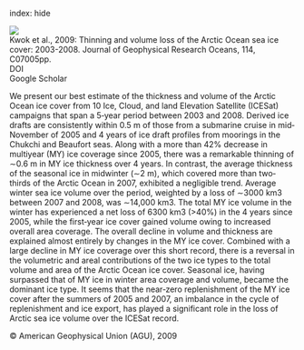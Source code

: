index: hide

<div class="Citation">
    <div class="Citation-thumb CitationThumb-linked"  data-href="https://doi.org/10.1029/2009jc005312">
      <img src="https://static.claimspace.cloud/climate-study-static/refs/thumbs/10/Kwok_et_al_2009-thumb.png" />
    </div>

  <div class="Citation-body">
    <div class="Citation-text">Kwok et al., 2009: Thinning and volume loss of the Arctic Ocean sea ice cover: 2003-2008. <span class="Article-journal">Journal of Geophysical Research Oceans, </span><span class="Article-volume">114, </span>C07005pp.</div>
    <div class="Citation-links">
      <div class="CitationLink" data-href="https://doi.org/10.1029/2009jc005312">
        <div class="CitationLink-icon CitationLink-Doi"></div>
        <div class="CitationLink-text">DOI</div>
      </div>
      <div class="CitationLink" data-href="https://scholar.google.com/scholar?q=10.1029/2009jc005312">
        <div class="CitationLink-icon CitationLink-Scholar"></div>
        <div class="CitationLink-text">Google Scholar</div>
      </div>
    </div>
  </div>
</div>

We present our best estimate of the thickness and volume of the Arctic Ocean ice cover from 10 Ice, Cloud, and land Elevation Satellite (ICESat) campaigns that span a 5‐year period between 2003 and 2008. Derived ice drafts are consistently within 0.5 m of those from a submarine cruise in mid‐November of 2005 and 4 years of ice draft profiles from moorings in the Chukchi and Beaufort seas. Along with a more than 42% decrease in multiyear (MY) ice coverage since 2005, there was a remarkable thinning of ∼0.6 m in MY ice thickness over 4 years. In contrast, the average thickness of the seasonal ice in midwinter (∼2 m), which covered more than two‐thirds of the Arctic Ocean in 2007, exhibited a negligible trend. Average winter sea ice volume over the period, weighted by a loss of ∼3000 km3 between 2007 and 2008, was ∼14,000 km3. The total MY ice volume in the winter has experienced a net loss of 6300 km3 (>40%) in the 4 years since 2005, while the first‐year ice cover gained volume owing to increased overall area coverage. The overall decline in volume and thickness are explained almost entirely by changes in the MY ice cover. Combined with a large decline in MY ice coverage over this short record, there is a reversal in the volumetric and areal contributions of the two ice types to the total volume and area of the Arctic Ocean ice cover. Seasonal ice, having surpassed that of MY ice in winter area coverage and volume, became the dominant ice type. It seems that the near‐zero replenishment of the MY ice cover after the summers of 2005 and 2007, an imbalance in the cycle of replenishment and ice export, has played a significant role in the loss of Arctic sea ice volume over the ICESat record.

<div class="Citation-copy">
&copy; American Geophysical Union (AGU), 2009
</div>